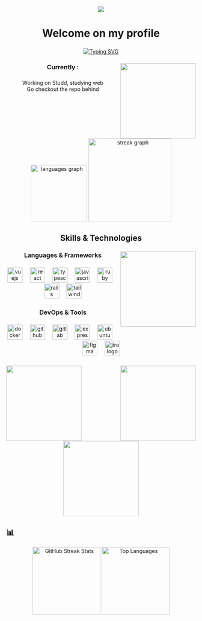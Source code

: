 <div align="center">
  <img src="https://visitor-badge.laobi.icu/badge?page_id=maxim-dubreil.maxim-dubreil&left_color=black&right_color=mediumpurple"  />
</div>

###

<h1 align="center">Welcome on my profile</h1>

###

<p align="center">
  <a href="https://git.io/typing-svg">
    <img src="https://readme-typing-svg.herokuapp.com?font=Fira+Code&size=14&duration=2000&pause=2000&color=23FFDF&background=47FF3000&center=true&vCenter=true&width=435&height=20&lines=Computer+science+student+at+Epitech" 
      alt="Typing SVG" />
  </a>
</p>

###

<img align="right" height="200" src="https://media0.giphy.com/media/v1.Y2lkPTc5MGI3NjExdnhpMW93bmJwa2tuNDM3c29obmw1MXczMDg2aGg2MnR4MmtyMms2ayZlcD12MV9pbnRlcm5hbF9naWZfYnlfaWQmY3Q9Zw/14nwNM6Ee4csPm/giphy.gif"  />

###

<h3 align="center">Currently :</h3>

###

<p align="center">Working on Studd, studying web<br>Go checkout the repo behind</p>

###

<p align="left"></p>

###

<br clear="both">

<div align="center">
  <img src="https://github-readme-stats.vercel.app/api/top-langs?username=maxim-dubreil&locale=en&hide_title=false&layout=compact&card_width=320&langs_count=8&theme=midnight-purple&hide_border=true&order=2" height="150" alt="languages graph"  />
  <img src="https://streak-stats.demolab.com?user=maxim-dubreil&locale=en&mode=daily&theme=dark&hide_border=false&border_radius=5&order=3" height="220" alt="streak graph"  />
</div>

###

<h2 align="center">Skills & Technologies</h2>

###

<img align="right" height="200" src="https://media3.giphy.com/media/v1.Y2lkPTc5MGI3NjExYzJ5b2k4a3ZzN2hhaXZxZHd2MmEycDc1NTMxemJyaHh1aWx0YzUxcSZlcD12MV9pbnRlcm5hbF9naWZfYnlfaWQmY3Q9Zw/K0JrA2VbkFy2A/giphy.gif"  />

###

<h3 align="center">Languages & Frameworks</h3>

###

<div align="center">
  <img src="https://cdn.jsdelivr.net/gh/devicons/devicon/icons/vuejs/vuejs-original.svg" height="40" alt="vuejs logo"  />
  <img width="12" />
  <img src="https://cdn.jsdelivr.net/gh/devicons/devicon/icons/react/react-original.svg" height="40" alt="react logo"  />
  <img width="12" />
  <img src="https://cdn.jsdelivr.net/gh/devicons/devicon/icons/typescript/typescript-original.svg" height="40" alt="typescript logo"  />
  <img width="12" />
  <img src="https://cdn.jsdelivr.net/gh/devicons/devicon/icons/javascript/javascript-original.svg" height="40" alt="javascript logo"  />
  <img width="12" />
  <img src="https://cdn.jsdelivr.net/gh/devicons/devicon/icons/ruby/ruby-original.svg" height="40" alt="ruby logo"  />
  <img width="12" />
  <img src="https://cdn.jsdelivr.net/gh/devicons/devicon/icons/rails/rails-original-wordmark.svg" height="40" alt="rails logo"  />
  <img width="12" />
  <img src="https://cdn.simpleicons.org/tailwindcss/06B6D4" height="40" alt="tailwindcss logo"  />
</div>

###

<h3 align="center">DevOps & Tools</h3>

###

<div align="center">
  <img src="https://cdn.jsdelivr.net/gh/devicons/devicon/icons/docker/docker-original.svg" height="40" alt="docker logo"  />
  <img width="12" />
  <img src="https://skillicons.dev/icons?i=github" height="40" alt="github logo"  />
  <img width="12" />
  <img src="https://cdn.jsdelivr.net/gh/devicons/devicon/icons/gitlab/gitlab-original.svg" height="40" alt="gitlab logo"  />
  <img width="12" />
  <img src="https://skillicons.dev/icons?i=express" height="40" alt="express logo"  />
  <img width="12" />
  <img src="https://cdn.simpleicons.org/ubuntu/E95420" height="40" alt="ubuntu logo"  />
  <img width="12" />
  <img src="https://cdn.jsdelivr.net/gh/devicons/devicon/icons/figma/figma-original.svg" height="40" alt="figma logo"  />
  <img width="12" />
  <img src="https://cdn.jsdelivr.net/gh/devicons/devicon/icons/jira/jira-original.svg" height="40" alt="jira logo"  />
</div>

###

<img align="left" height="200" src="https://media3.giphy.com/media/v1.Y2lkPTc5MGI3NjExYmUzb2V5OWtxbXltOXJwbDRjdmhoNHp4Ym1iZ3RoN2czNjU2cXoxaiZlcD12MV9pbnRlcm5hbF9naWZfYnlfaWQmY3Q9Zw/5MlV4tJzWdY4m6UgmT/giphy.gif"  />

###

<img align="right" height="200" src="https://media2.giphy.com/media/v1.Y2lkPTc5MGI3NjExcmt1NDBwcTVkZW0xejI3enZrc3Zxb2d1b3RpcjNqZXM0cHVlemhudyZlcD12MV9pbnRlcm5hbF9naWZfYnlfaWQmY3Q9Zw/26h0rcFBZRm2epqA8/giphy.gif"  />

###

<div align="center">
  <img height="200" src="https://media4.giphy.com/media/v1.Y2lkPTc5MGI3NjExcjE0a2Q2dTFybDJvMGQ0amwzbTVjY20xbDVyeWFnMzU4YnV0NTNrbyZlcD12MV9pbnRlcm5hbF9naWZfYnlfaWQmY3Q9Zw/6iJl9K0QbYFHMC7Vhm/giphy.gif"  />
</div>

###

## 📊 

<div align="center">
    <img height="180em" src="https://github-readme-streak-stats.herokuapp.com?user=Maxim-Dubreil&theme=ambient-gradient&hide_border=true" alt="GitHub Streak Stats" />
    <img height="180em" src="https://github-readme-stats.vercel.app/api/top-langs/?username=Maxim-Dubreil&theme=ambient_gradient&hide_border=true&include_all_commits=true&count_private=true&layout=compact" alt="Top Languages" />
</div><br>
